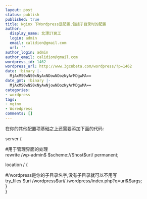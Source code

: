 ```yaml
---
layout: post
status: publish
published: true
title: Nginx 下Wordpress是配置,包括子目录时的配置
author:
  display_name: 北漂IT民工
  login: admin
  email: calidion@gmail.com
  url: ''
author_login: admin
author_email: calidion@gmail.com
wordpress_id: 1462
wordpress_url: http://www.3gcnbeta.com/wordpress/?p=1462
date: !binary |-
  MjAxMS0wNS0xNyAxNDowNDozNyArMDgwMA==
date_gmt: !binary |-
  MjAxMS0wNS0xNyAwNjowNDozNyArMDgwMA==
categories:
- wordpress
tags:
- nginx
- Woredpress
comments: []
---
```

<p>在你的其他配置项基础之上还需要添加下面的代码:</p>
<p>server {</p>
<p>#用于管理界面的处理<br />
rewrite &#47;wp-admin$ $scheme:&#47;&#47;$host$uri&#47; permanent;</p>
<p>location &#47; {</p>
<p>#&#47;wordpress是你的子目录名字,没有子目录就可以不用写<br />
try_files $uri &#47;wordpress$uri&#47; &#47;wordpress&#47;index.php?q=uri&amp;$args;<br />
}<br />
}</p>
